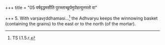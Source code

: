 +++
title = "05 वर्षवृद्धमसीति पुरस्ताच्छूर्पमुपोहत्युत्तरतो वा"

+++
5. With varṣavr̥ddhamasi...[^1] the Adhvaryu keeps the winnowing basket (containing the grains) to the east or to the north (of the mortar).  

[^1]: TS I.1.5.r. 
